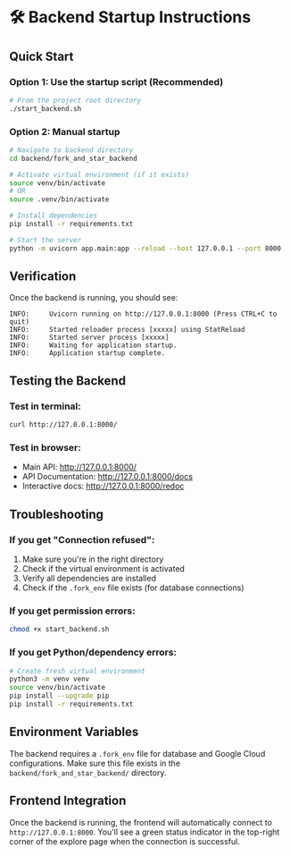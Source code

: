 # 🛠️ Backend Startup Instructions

## Quick Start

### Option 1: Use the startup script (Recommended)
```bash
# From the project root directory
./start_backend.sh
```

### Option 2: Manual startup
```bash
# Navigate to backend directory
cd backend/fork_and_star_backend

# Activate virtual environment (if it exists)
source venv/bin/activate
# OR
source .venv/bin/activate

# Install dependencies
pip install -r requirements.txt

# Start the server
python -m uvicorn app.main:app --reload --host 127.0.0.1 --port 8000
```

## Verification

Once the backend is running, you should see:
```
INFO:     Uvicorn running on http://127.0.0.1:8000 (Press CTRL+C to quit)
INFO:     Started reloader process [xxxxx] using StatReload
INFO:     Started server process [xxxxx]
INFO:     Waiting for application startup.
INFO:     Application startup complete.
```

## Testing the Backend

### Test in terminal:
```bash
curl http://127.0.0.1:8000/
```

### Test in browser:
- Main API: http://127.0.0.1:8000/
- API Documentation: http://127.0.0.1:8000/docs
- Interactive docs: http://127.0.0.1:8000/redoc

## Troubleshooting

### If you get "Connection refused":
1. Make sure you're in the right directory
2. Check if the virtual environment is activated
3. Verify all dependencies are installed
4. Check if the `.fork_env` file exists (for database connections)

### If you get permission errors:
```bash
chmod +x start_backend.sh
```

### If you get Python/dependency errors:
```bash
# Create fresh virtual environment
python3 -m venv venv
source venv/bin/activate
pip install --upgrade pip
pip install -r requirements.txt
```

## Environment Variables

The backend requires a `.fork_env` file for database and Google Cloud configurations. Make sure this file exists in the `backend/fork_and_star_backend/` directory.

## Frontend Integration

Once the backend is running, the frontend will automatically connect to `http://127.0.0.1:8000`. You'll see a green status indicator in the top-right corner of the explore page when the connection is successful.
